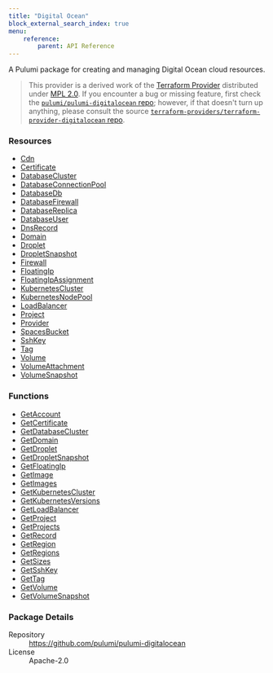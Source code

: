 ```yaml
---
title: "Digital Ocean"
block_external_search_index: true
menu:
    reference:
        parent: API Reference
---
```


<!-- WARNING: this file was generated by Pulumi Docs Generator. -->
<!-- Do not edit by hand unless you're certain you know what you are doing! -->

A Pulumi package for creating and managing Digital Ocean cloud resources.

> This provider is a derived work of the [Terraform Provider](https://github.com/terraform-providers/terraform-provider-digitalocean)
> distributed under [MPL 2.0](https://www.mozilla.org/en-US/MPL/2.0/). If you encounter a bug or missing feature,
> first check the [`pulumi/pulumi-digitalocean` repo](https://github.com/pulumi/pulumi-digitalocean/issues); however, if that doesn't turn up anything,
> please consult the source [`terraform-providers/terraform-provider-digitalocean` repo](https://github.com/terraform-providers/terraform-provider-digitalocean/issues).

<h3>Resources</h3>
<ul class="api">
    <li><a href="cdn" title="Cdn"><span class="symbol resource"></span>Cdn</a></li>
    <li><a href="certificate" title="Certificate"><span class="symbol resource"></span>Certificate</a></li>
    <li><a href="databasecluster" title="DatabaseCluster"><span class="symbol resource"></span>DatabaseCluster</a></li>
    <li><a href="databaseconnectionpool" title="DatabaseConnectionPool"><span class="symbol resource"></span>DatabaseConnectionPool</a></li>
    <li><a href="databasedb" title="DatabaseDb"><span class="symbol resource"></span>DatabaseDb</a></li>
    <li><a href="databasefirewall" title="DatabaseFirewall"><span class="symbol resource"></span>DatabaseFirewall</a></li>
    <li><a href="databasereplica" title="DatabaseReplica"><span class="symbol resource"></span>DatabaseReplica</a></li>
    <li><a href="databaseuser" title="DatabaseUser"><span class="symbol resource"></span>DatabaseUser</a></li>
    <li><a href="dnsrecord" title="DnsRecord"><span class="symbol resource"></span>DnsRecord</a></li>
    <li><a href="domain" title="Domain"><span class="symbol resource"></span>Domain</a></li>
    <li><a href="droplet" title="Droplet"><span class="symbol resource"></span>Droplet</a></li>
    <li><a href="dropletsnapshot" title="DropletSnapshot"><span class="symbol resource"></span>DropletSnapshot</a></li>
    <li><a href="firewall" title="Firewall"><span class="symbol resource"></span>Firewall</a></li>
    <li><a href="floatingip" title="FloatingIp"><span class="symbol resource"></span>FloatingIp</a></li>
    <li><a href="floatingipassignment" title="FloatingIpAssignment"><span class="symbol resource"></span>FloatingIpAssignment</a></li>
    <li><a href="kubernetescluster" title="KubernetesCluster"><span class="symbol resource"></span>KubernetesCluster</a></li>
    <li><a href="kubernetesnodepool" title="KubernetesNodePool"><span class="symbol resource"></span>KubernetesNodePool</a></li>
    <li><a href="loadbalancer" title="LoadBalancer"><span class="symbol resource"></span>LoadBalancer</a></li>
    <li><a href="project" title="Project"><span class="symbol resource"></span>Project</a></li>
    <li><a href="provider" title="Provider"><span class="symbol resource"></span>Provider</a></li>
    <li><a href="spacesbucket" title="SpacesBucket"><span class="symbol resource"></span>SpacesBucket</a></li>
    <li><a href="sshkey" title="SshKey"><span class="symbol resource"></span>SshKey</a></li>
    <li><a href="tag" title="Tag"><span class="symbol resource"></span>Tag</a></li>
    <li><a href="volume" title="Volume"><span class="symbol resource"></span>Volume</a></li>
    <li><a href="volumeattachment" title="VolumeAttachment"><span class="symbol resource"></span>VolumeAttachment</a></li>
    <li><a href="volumesnapshot" title="VolumeSnapshot"><span class="symbol resource"></span>VolumeSnapshot</a></li>
</ul>

<h3>Functions</h3>
<ul class="api">
    <li><a href="getaccount" title="GetAccount"><span class="symbol function"></span>GetAccount</a></li>
    <li><a href="getcertificate" title="GetCertificate"><span class="symbol function"></span>GetCertificate</a></li>
    <li><a href="getdatabasecluster" title="GetDatabaseCluster"><span class="symbol function"></span>GetDatabaseCluster</a></li>
    <li><a href="getdomain" title="GetDomain"><span class="symbol function"></span>GetDomain</a></li>
    <li><a href="getdroplet" title="GetDroplet"><span class="symbol function"></span>GetDroplet</a></li>
    <li><a href="getdropletsnapshot" title="GetDropletSnapshot"><span class="symbol function"></span>GetDropletSnapshot</a></li>
    <li><a href="getfloatingip" title="GetFloatingIp"><span class="symbol function"></span>GetFloatingIp</a></li>
    <li><a href="getimage" title="GetImage"><span class="symbol function"></span>GetImage</a></li>
    <li><a href="getimages" title="GetImages"><span class="symbol function"></span>GetImages</a></li>
    <li><a href="getkubernetescluster" title="GetKubernetesCluster"><span class="symbol function"></span>GetKubernetesCluster</a></li>
    <li><a href="getkubernetesversions" title="GetKubernetesVersions"><span class="symbol function"></span>GetKubernetesVersions</a></li>
    <li><a href="getloadbalancer" title="GetLoadBalancer"><span class="symbol function"></span>GetLoadBalancer</a></li>
    <li><a href="getproject" title="GetProject"><span class="symbol function"></span>GetProject</a></li>
    <li><a href="getprojects" title="GetProjects"><span class="symbol function"></span>GetProjects</a></li>
    <li><a href="getrecord" title="GetRecord"><span class="symbol function"></span>GetRecord</a></li>
    <li><a href="getregion" title="GetRegion"><span class="symbol function"></span>GetRegion</a></li>
    <li><a href="getregions" title="GetRegions"><span class="symbol function"></span>GetRegions</a></li>
    <li><a href="getsizes" title="GetSizes"><span class="symbol function"></span>GetSizes</a></li>
    <li><a href="getsshkey" title="GetSshKey"><span class="symbol function"></span>GetSshKey</a></li>
    <li><a href="gettag" title="GetTag"><span class="symbol function"></span>GetTag</a></li>
    <li><a href="getvolume" title="GetVolume"><span class="symbol function"></span>GetVolume</a></li>
    <li><a href="getvolumesnapshot" title="GetVolumeSnapshot"><span class="symbol function"></span>GetVolumeSnapshot</a></li>
</ul>

<h3>Package Details</h3>
<dl class="package-details">
	<dt>Repository</dt>
	<dd><a href="https://github.com/pulumi/pulumi-digitalocean">https://github.com/pulumi/pulumi-digitalocean</a></dd>
	<dt>License</dt>
	<dd>Apache-2.0</dd>
    
</dl>

